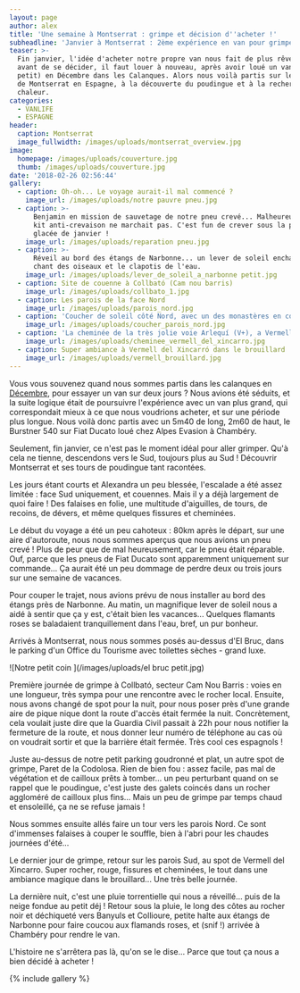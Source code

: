 ```yaml
---
layout: page
author: alex
title: 'Une semaine à Montserrat : grimpe et décision d''acheter !'
subheadline: 'Janvier à Montserrat : 2ème expérience en van pour grimper du poudingue'
teaser: >-
  Fin janvier, l'idée d'acheter notre propre van nous fait de plus rêver... Mais
  avant de se décider, il faut louer à nouveau, après avoir loué un van (trop
  petit) en Décembre dans les Calanques. Alors nous voilà partis sur les routes
  de Montserrat en Espagne, à la découverte du poudingue et à la recherche de la
  chaleur.
categories:
  - VANLIFE
  - ESPAGNE
header:
  caption: Montserrat
  image_fullwidth: /images/uploads/montserrat_overview.jpg
image:
  homepage: /images/uploads/couverture.jpg
  thumb: /images/uploads/couverture.jpg
date: '2018-02-26 02:56:44'
gallery:
  - caption: Oh-oh... Le voyage aurait-il mal commencé ?
    image_url: /images/uploads/notre pauvre pneu.jpg
  - caption: >-
      Benjamin en mission de sauvetage de notre pneu crevé... Malheureusement le
      kit anti-crevaison ne marchait pas. C'est fun de crever sous la pluie
      glacée de janvier !
    image_url: /images/uploads/reparation pneu.jpg
  - caption: >-
      Réveil au bord des étangs de Narbonne... un lever de soleil enchanteur, le
      chant des oiseaux et le clapotis de l'eau.
    image_url: /images/uploads/lever_de_soleil_a_narbonne petit.jpg
  - caption: Site de couenne à Collbató (Cam nou barris)
    image_url: /images/uploads/collbato_1.jpg
  - caption: Les parois de la face Nord
    image_url: /images/uploads/parois_nord.jpg
  - caption: 'Coucher de soleil côté Nord, avec un des monastères en contrebas'
    image_url: /images/uploads/coucher_parois_nord.jpg
  - caption: 'La cheminée de la très jolie voie Arlequí (V+), a Vermell del Xincarró '
    image_url: /images/uploads/cheminee_vermell_del_xincarro.jpg
  - caption: Super ambiance à Vermell del Xincarró dans le brouillard
    image_url: /images/uploads/vermell_brouillard.jpg
---
```

Vous vous souvenez quand nous sommes partis dans les calanques en [Décembre](https://trader-program-60878.netlify.com/vanlife/calanques/trois-jours-en-van-les-calanques-et-la-sainte-victoire/), pour essayer un van sur deux jours ? Nous avions été séduits, et la suite logique était de poursuivre l'expérience avec un van plus grand, qui correspondait mieux à ce que nous voudrions acheter, et sur une période plus longue. Nous voilà donc partis avec un 5m40 de long, 2m60 de haut, le Burstner 540 sur Fiat Ducato loué chez Alpes Evasion à Chambéry.

Seulement, fin janvier, ce n'est pas le moment idéal pour aller grimper. Qu'à cela ne tienne, descendons vers le Sud, toujours plus au Sud ! Découvrir Montserrat et ses tours de poudingue tant racontées. 

Les jours étant courts et Alexandra un peu blessée, l'escalade a été assez limitée : face Sud uniquement, et couennes. Mais il y a déjà largement de quoi faire ! Des falaises en folie, une multitude d'aiguilles, de tours, de recoins, de dévers, et même quelques fissures et cheminées. 

Le début du voyage a été un peu cahoteux : 80km après le départ, sur une aire d'autoroute, nous nous sommes aperçus que nous avions un pneu crevé ! Plus de peur que de mal heureusement, car le pneu était réparable. Ouf, parce que les pneus de Fiat Ducato sont apparemment uniquement sur commande... Ça aurait été un peu dommage de perdre deux ou trois jours sur une semaine de vacances. 

Pour couper le trajet, nous avions prévu de nous installer au bord des étangs près de Narbonne. Au matin, un magnifique lever de soleil nous a aidé à sentir que ça y est, c'était bien les vacances... Quelques flamants roses se baladaient tranquillement dans l'eau, bref, un pur bonheur. 

Arrivés à Montserrat, nous nous sommes posés au-dessus d'El Bruc, dans le parking d'un Office du Tourisme avec toilettes sèches - grand luxe. 

![Notre petit coin ](/images/uploads/el bruc petit.jpg)

 Première journée de grimpe à Collbató, secteur Cam Nou Barris : voies en une longueur, très sympa pour une rencontre avec le rocher local. Ensuite, nous avons changé de spot pour la nuit, pour nous poser près d'une grande aire de pique nique dont la route d'accès était fermée la nuit. Concrètement, cela voulait juste dire que la Guardia Civil passait à 22h pour nous notifier la fermeture de la route, et nous donner leur numéro de téléphone au cas où on voudrait sortir et que la barrière était fermée. Très cool ces espagnols ! 

Juste au-dessus de notre petit parking goudronné et plat, un autre spot de grimpe, Paret de la Codolosa. Rien de bien fou : assez facile, pas mal de végétation et de cailloux prêts à tomber... un peu perturbant quand on se rappel que le poudingue, c'est juste des galets coincés dans un rocher aggloméré de cailloux plus fins... Mais un peu de grimpe par temps chaud et ensoleillé, ça ne se refuse jamais ! 

Nous sommes ensuite allés faire un tour vers les parois Nord. Ce sont d'immenses falaises à couper le souffle, bien à l'abri pour les chaudes journées d'été...

Le dernier jour de grimpe, retour sur les parois Sud, au spot de Vermell del Xincarro. Super rocher, rouge, fissures et cheminées, le tout dans une ambiance magique dans le brouillard... Une très belle journée. 

La dernière nuit, c'est une pluie torrentielle qui nous a réveillé... puis de la neige fondue au petit déj ! Retour sous la pluie, le long des côtes au rocher noir et déchiqueté vers Banyuls et Collioure, petite halte aux étangs de Narbonne pour faire coucou aux flamands roses, et (snif !) arrivée à Chambéry pour rendre le van. 

L'histoire ne s'arrêtera pas là, qu'on se le dise... Parce que tout ça nous a bien décidé à acheter !

{% include gallery %}
